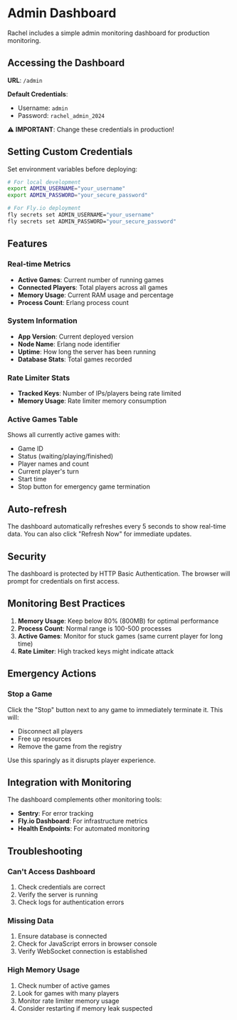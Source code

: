 # Admin Dashboard

Rachel includes a simple admin monitoring dashboard for production monitoring.

## Accessing the Dashboard

**URL**: `/admin`

**Default Credentials**:
- Username: `admin`
- Password: `rachel_admin_2024`

⚠️ **IMPORTANT**: Change these credentials in production!

## Setting Custom Credentials

Set environment variables before deploying:

```bash
# For local development
export ADMIN_USERNAME="your_username"
export ADMIN_PASSWORD="your_secure_password"

# For Fly.io deployment
fly secrets set ADMIN_USERNAME="your_username"
fly secrets set ADMIN_PASSWORD="your_secure_password"
```

## Features

### Real-time Metrics
- **Active Games**: Current number of running games
- **Connected Players**: Total players across all games
- **Memory Usage**: Current RAM usage and percentage
- **Process Count**: Erlang process count

### System Information
- **App Version**: Current deployed version
- **Node Name**: Erlang node identifier
- **Uptime**: How long the server has been running
- **Database Stats**: Total games recorded

### Rate Limiter Stats
- **Tracked Keys**: Number of IPs/players being rate limited
- **Memory Usage**: Rate limiter memory consumption

### Active Games Table
Shows all currently active games with:
- Game ID
- Status (waiting/playing/finished)
- Player names and count
- Current player's turn
- Start time
- Stop button for emergency game termination

## Auto-refresh

The dashboard automatically refreshes every 5 seconds to show real-time data. You can also click "Refresh Now" for immediate updates.

## Security

The dashboard is protected by HTTP Basic Authentication. The browser will prompt for credentials on first access.

## Monitoring Best Practices

1. **Memory Usage**: Keep below 80% (800MB) for optimal performance
2. **Process Count**: Normal range is 100-500 processes
3. **Active Games**: Monitor for stuck games (same current player for long time)
4. **Rate Limiter**: High tracked keys might indicate attack

## Emergency Actions

### Stop a Game
Click the "Stop" button next to any game to immediately terminate it. This will:
- Disconnect all players
- Free up resources
- Remove the game from the registry

Use this sparingly as it disrupts player experience.

## Integration with Monitoring

The dashboard complements other monitoring tools:
- **Sentry**: For error tracking
- **Fly.io Dashboard**: For infrastructure metrics
- **Health Endpoints**: For automated monitoring

## Troubleshooting

### Can't Access Dashboard
1. Check credentials are correct
2. Verify the server is running
3. Check logs for authentication errors

### Missing Data
1. Ensure database is connected
2. Check for JavaScript errors in browser console
3. Verify WebSocket connection is established

### High Memory Usage
1. Check number of active games
2. Look for games with many players
3. Monitor rate limiter memory usage
4. Consider restarting if memory leak suspected
